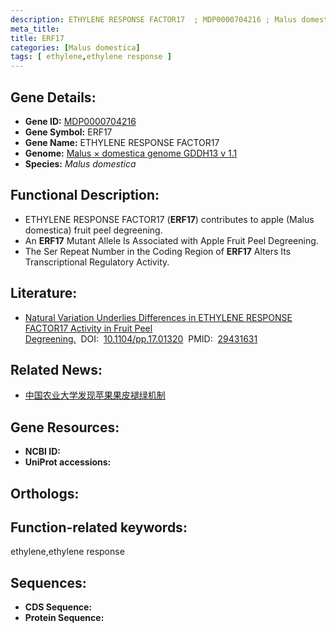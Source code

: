 ```yaml
---
description: ETHYLENE RESPONSE FACTOR17  ; MDP0000704216 ; Malus domestica
meta_title:
title: ERF17
categories: [Malus domestica]
tags: [ ethylene,ethylene response ]
---
```


## Gene Details:
- **Gene ID:**	[MDP0000704216]()
- **Gene Symbol:** ERF17
- **Gene Name:** ETHYLENE RESPONSE FACTOR17 
- **Genome:** [Malus × domestica genome GDDH13 v 1.1]()
- **Species:** *Malus domestica*

## Functional Description:
   - ETHYLENE RESPONSE FACTOR17 (**ERF17**) contributes to apple (Malus domestica) fruit peel degreening.
   - An **ERF17** Mutant Allele Is Associated with Apple Fruit Peel Degreening.
   - The Ser Repeat Number in the Coding Region of **ERF17** Alters Its Transcriptional Regulatory Activity.

## Literature:
   - [Natural Variation Underlies Differences in ETHYLENE RESPONSE FACTOR17 Activity in Fruit Peel Degreening.]( https://academic.oup.com/plphys/article/176/3/2292/6117201?login=true)&nbsp;&nbsp;DOI:&nbsp;&nbsp;[10.1104/pp.17.01320](https://academic.oup.com/plphys/article/176/3/2292/6117201?login=true)&nbsp;&nbsp;PMID:&nbsp;&nbsp;[29431631](https://pubmed.ncbi.nlm.nih.gov/29431631/)

## Related News:
   - [中国农业大学发现苹果果皮褪绿机制](https://mp.weixin.qq.com/s?__biz=MzIyOTY2NDYyNQ==&mid=2247487958&idx=1&sn=361ab63f888baec9032ade7cc18cc2a2&chksm=e8be63c8dfc9eade6375719e422948074e0b14add2a04299f9a6380a2a656981fbb8a54f1431&scene=27#wechat_redirect)

## Gene Resources:
- **NCBI ID:** [](https://www.ncbi.nlm.nih.gov/gene/?term=)
- **UniProt accessions:** [](https://www.uniprot.org/uniprotkb//entry)

## Orthologs:

## Function-related keywords:
ethylene,ethylene response

## Sequences:
- **CDS Sequence:**
- **Protein Sequence:**
